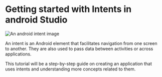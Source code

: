 # Getting started with Intents in android Studio

![An android intent image](https://user-images.githubusercontent.com/94485766/168600650-ce6fa997-504d-4af6-8d34-3fb874417ff6.png)

An intent is an Android element that facilitates navigation from one screen to another. They are also used to pass data between activities or across applications.

This tutorial will be a step-by-step guide on creating an application that uses intents and understanding more concepts related to them.
